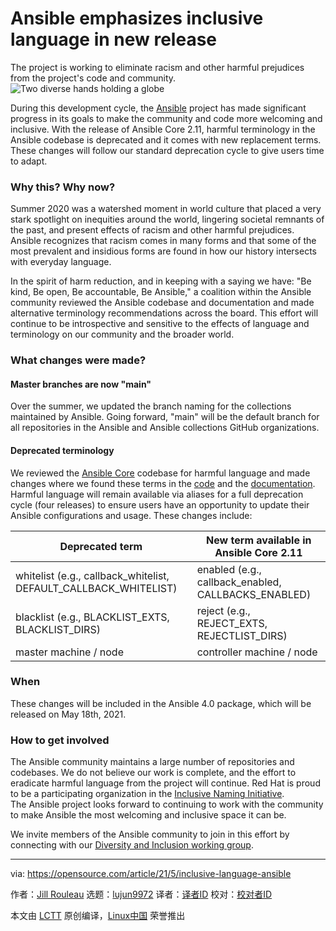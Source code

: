 [#]: subject: (Ansible emphasizes inclusive language in new release)
[#]: via: (https://opensource.com/article/21/5/inclusive-language-ansible)
[#]: author: (Jill Rouleau https://opensource.com/users/jillr)
[#]: collector: (lujun9972)
[#]: translator: ( )
[#]: reviewer: ( )
[#]: publisher: ( )
[#]: url: ( )

Ansible emphasizes inclusive language in new release
======
The project is working to eliminate racism and other harmful prejudices
from the project's code and community.
![Two diverse hands holding a globe][1]

During this development cycle, the [Ansible][2] project has made significant progress in its goals to make the community and code more welcoming and inclusive. With the release of Ansible Core 2.11, harmful terminology in the Ansible codebase is deprecated and it comes with new replacement terms. These changes will follow our standard deprecation cycle to give users time to adapt.

### Why this? Why now?

Summer 2020 was a watershed moment in world culture that placed a very stark spotlight on inequities around the world, lingering societal remnants of the past, and present effects of racism and other harmful prejudices. Ansible recognizes that racism comes in many forms and that some of the most prevalent and insidious forms are found in how our history intersects with everyday language.

In the spirit of harm reduction, and in keeping with a saying we have: "Be kind, Be open, Be accountable, Be Ansible," a coalition within the Ansible community reviewed the Ansible codebase and documentation and made alternative terminology recommendations across the board. This effort will continue to be introspective and sensitive to the effects of language and terminology on our community and the broader world.

### What changes were made?

#### Master branches are now "main"

Over the summer, we updated the branch naming for the collections maintained by Ansible. Going forward, "main" will be the default branch for all repositories in the Ansible and Ansible collections GitHub organizations.

#### Deprecated terminology

We reviewed the [Ansible Core][3] codebase for harmful language and made changes where we found these terms in the [code][4] and the [documentation][5]. Harmful language will remain available via aliases for a full deprecation cycle (four releases) to ensure users have an opportunity to update their Ansible configurations and usage. These changes include:

Deprecated term | New term available in Ansible Core 2.11
---|---
whitelist (e.g., callback_whitelist, DEFAULT_CALLBACK_WHITELIST) | enabled (e.g., callback_enabled, CALLBACKS_ENABLED)
blacklist (e.g., BLACKLIST_EXTS, BLACKLIST_DIRS) | reject (e.g., REJECT_EXTS, REJECTLIST_DIRS)
master machine / node | controller machine / node

### When

These changes will be included in the Ansible 4.0 package, which will be released on May 18th, 2021.

### How to get involved

The Ansible community maintains a large number of repositories and codebases. We do not believe our work is complete, and the effort to eradicate harmful language from the project will continue. Red Hat is proud to be a participating organization in the [Inclusive Naming Initiative][6]. The Ansible project looks forward to continuing to work with the community to make Ansible the most welcoming and inclusive space it can be.

We invite members of the Ansible community to join in this effort by connecting with our [Diversity and Inclusion working group][7].

--------------------------------------------------------------------------------

via: https://opensource.com/article/21/5/inclusive-language-ansible

作者：[Jill Rouleau][a]
选题：[lujun9972][b]
译者：[译者ID](https://github.com/译者ID)
校对：[校对者ID](https://github.com/校对者ID)

本文由 [LCTT](https://github.com/LCTT/TranslateProject) 原创编译，[Linux中国](https://linux.cn/) 荣誉推出

[a]: https://opensource.com/users/jillr
[b]: https://github.com/lujun9972
[1]: https://opensource.com/sites/default/files/styles/image-full-size/public/lead-images/world_hands_diversity.png?itok=zm4EDxgE (Two diverse hands holding a globe)
[2]: https://docs.ansible.com/ansible/devel/index.html
[3]: https://github.com/ansible/ansible
[4]: https://github.com/ansible/ansible/pull/70028
[5]: https://github.com/ansible/ansible/pull/70082
[6]: https://inclusivenaming.org/
[7]: https://github.com/ansible/community/wiki/Diversity
